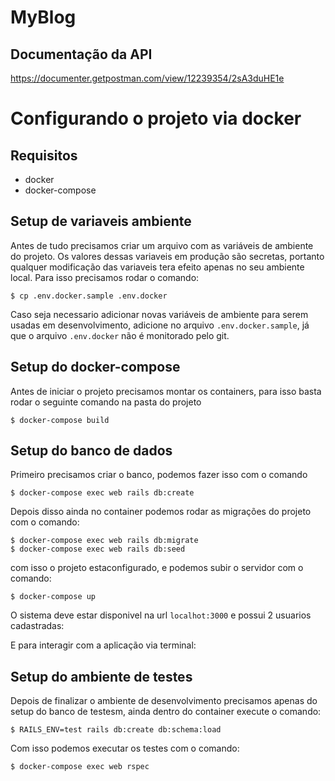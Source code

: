 # MyBlog
## Documentação da API
https://documenter.getpostman.com/view/12239354/2sA3duHE1e

# Configurando o projeto via docker

## Requisitos
- docker
- docker-compose

## Setup de variaveis ambiente

Antes de tudo precisamos criar um arquivo com as variáveis de ambiente do projeto. Os valores dessas variaveis em produção são secretas, portanto qualquer modificação das variaveis tera efeito apenas no seu ambiente local. Para isso precisamos rodar o comando:

```
$ cp .env.docker.sample .env.docker
```

Caso seja necessario adicionar novas variáveis de ambiente para serem usadas em desenvolvimento, adicione no arquivo `.env.docker.sample`, já que o arquivo `.env.docker` não é monitorado pelo git.

## Setup do docker-compose

Antes de iniciar o projeto precisamos montar os containers, para isso basta rodar o seguinte comando na pasta do projeto

```
$ docker-compose build
```

## Setup do banco de dados

Primeiro precisamos criar o banco, podemos fazer isso com o comando

```
$ docker-compose exec web rails db:create
```

Depois disso ainda no container podemos rodar as migrações do projeto com o comando:

```
$ docker-compose exec web rails db:migrate
$ docker-compose exec web rails db:seed
```

com isso o projeto estaconfigurado, e podemos subir o servidor com o comando:

```
$ docker-compose up
```

O sistema deve estar disponivel na url `localhot:3000` e possui 2 usuarios cadastradas:

E para interagir com a aplicação via terminal:


## Setup do ambiente de testes
Depois de finalizar o ambiente de desenvolvimento precisamos apenas do setup do banco de testesm, ainda dentro do container execute o comando:

```
$ RAILS_ENV=test rails db:create db:schema:load
```

Com isso podemos executar os testes com o comando:

```
$ docker-compose exec web rspec
```

